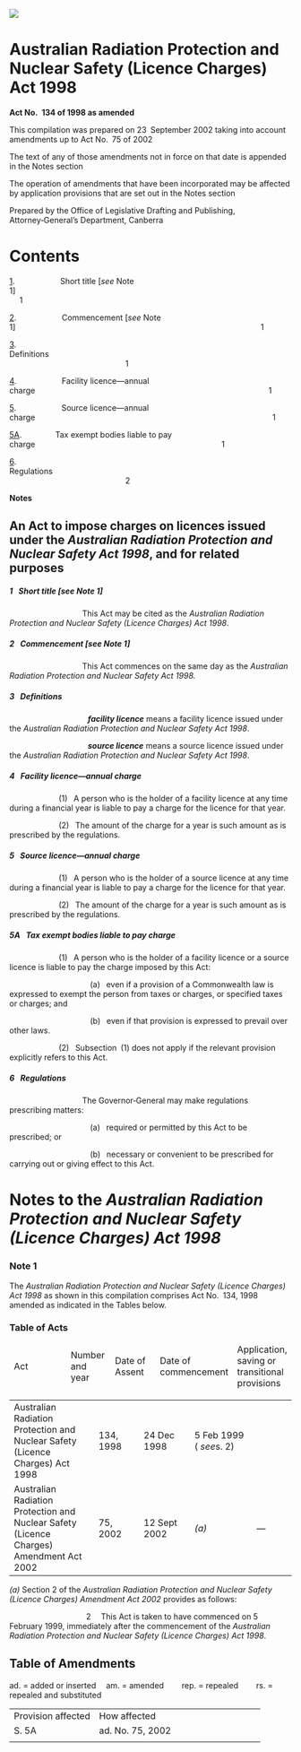 ![](http://www.comlaw.gov.au/Details/C2004C01008/Html/26264840-953f-44de-a4e8-2e63683ae2cc_files/image001.gif)

# Australian Radiation Protection and Nuclear Safety (Licence Charges) Act 1998

**Act No. 134 of 1998 as amended**

This compilation was prepared on 23 September 2002
 taking into account amendments up to Act No. 75 of 2002

The text of any of those amendments not in force
 on that date is appended in the Notes section

The operation of amendments that have been incorporated may be 
 affected by application provisions that are set out in the Notes section

Prepared by the Office of Legislative Drafting and Publishing,
 Attorney‑General’s Department, Canberra

# Contents

[1](#1).            Short title [_see_ Note 1]                                                                         1

[2](#2).            Commencement [_see_ Note 1]                                                               1

[3](#3).            Definitions                                                                                           1

[4](#4).            Facility licence—annual charge                                                            1

[5](#5).            Source licence—annual charge                                                             1

[5A](#5A).         Tax exempt bodies liable to pay charge                                                1

[6](#6).            Regulations                                                                                          2

**Notes** 

## An Act to impose charges on licences issued under the _Australian Radiation Protection and Nuclear Safety Act 1998_, and for related purposes

##### <a id="1"></a>1  Short title [_see_ Note 1]

                   This Act may be cited as the _Australian Radiation Protection and Nuclear Safety (Licence Charges) Act 1998_.

##### <a id="2"></a>2  Commencement [_see_ Note 1]

                   This Act commences on the same day as the _Australian Radiation Protection and Nuclear Safety Act 1998._

##### <a id="3"></a>3  Definitions

                    <a name="facil-licenc"></a>**_facility licence_** means a facility licence issued under the _Australian Radiation Protection and Nuclear Safety Act 1998_.

                    <a name="sourc-licenc"></a>**_source licence_** means a source licence issued under the _Australian Radiation Protection and Nuclear Safety Act 1998_.

##### <a id="4"></a>4  Facility licence—annual charge

             (1)  A person who is the holder of a facility licence at any time during a financial year is liable to pay a charge for the licence for that year.

             (2)  The amount of the charge for a year is such amount as is prescribed by the regulations.

##### <a id="5"></a>5  Source licence—annual charge

             (1)  A person who is the holder of a source licence at any time during a financial year is liable to pay a charge for the licence for that year.

             (2)  The amount of the charge for a year is such amount as is prescribed by the regulations.

##### <a id="5A"></a>5A  Tax exempt bodies liable to pay charge

             (1)  A person who is the holder of a facility licence or a source licence is liable to pay the charge imposed by this Act:

                     (a)  even if a provision of a Commonwealth law is expressed to exempt the person from taxes or charges, or specified taxes or charges; and

                     (b)  even if that provision is expressed to prevail over other laws.

             (2)  Subsection (1) does not apply if the relevant provision explicitly refers to this Act.

##### <a id="6"></a>6  Regulations

                   The Governor‑General may make regulations prescribing matters:

                     (a)  required or permitted by this Act to be prescribed; or

                     (b)  necessary or convenient to be prescribed for carrying out or giving effect to this Act.

# Notes to the _Australian Radiation Protection and Nuclear Safety (Licence Charges) Act 1998_

### Note 1

The _Australian Radiation Protection and Nuclear Safety (Licence Charges) Act 1998_ as shown in this compilation comprises Act No. 134, 1998 amended as indicated in the Tables below.

### Table of Acts

<table>
<colgroup>
  <col width="30%">
  <col width="16%">
  <col width="18%">
  <col width="22%">
  <col width="14%">
</colgroup>

<thead>
  <tr>
    <td>
      <div>Act</div>
    </td>
    <td>
      <div>Number 
and year</div>
    </td>
    <td>
      <div>Date 
of Assent</div>
    </td>
    <td>
      <div>Date of commencement</div>
    </td>
    <td>
      <div>Application, saving or transitional provisions</div>
    </td>
  </tr>
</thead></table>

<table>
<colgroup>
  <col width="30%">
  <col width="16%">
  <col width="18%">
  <col width="22%">
  <col width="14%">
</colgroup>

<tr>
  <td>
    <div>Australian Radiation Protection and Nuclear Safety (Licence Charges) Act 1998</div>
  </td>
  <td>
    <div>134, 1998</div>
  </td>
  <td>
    <div>24 Dec 1998</div>
  </td>
  <td>
    <div>5 Feb 1999 
( <i>see</i>s. 2)</div>
  </td>
  <td>
    <div></div>
  </td>
</tr>
<tr>
  <td>
    <div>Australian Radiation Protection and Nuclear Safety (Licence Charges) Amendment Act 2002</div>
  </td>
  <td>
    <div>75, 2002</div>
  </td>
  <td>
    <div>12 Sept 2002</div>
  </td>
  <td>
    <div><i>(a)</i></div>
  </td>
  <td>
    <div>—</div>
  </td>
</tr></table>

_(a)_ Section 2 of the _Australian Radiation Protection and Nuclear Safety (Licence Charges) Amendment Act 2002_ provides as follows:

                    2   This Act is taken to have commenced on 5 February 1999, immediately after the commencement of the _Australian Radiation Protection and Nuclear Safety (Licence Charges) Act 1998_.

## Table of Amendments

ad. = added or inserted   am. = amended     rep. = repealed     rs. = repealed and substituted

<table>
<colgroup>
  <col width="34%">
  <col width="66%">
</colgroup>

<tr>
  <td>
    <div>Provision affected</div>
  </td>
  <td>
    <div>How affected</div>
  </td>
</tr>
<tr>
  <td>
    <div>S. 5A</div>
  </td>
  <td>
    <div>ad. No. 75, 2002</div>
  </td>
</tr>
<tr>
  <td>
    <div></div>
  </td>
  <td>
    <div></div>
  </td>
</tr></table>

 
